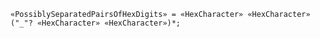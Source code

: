 <!-- This file is generated automatically by infrastructure scripts. Please don't edit by hand. -->

```{ .ebnf .slang-ebnf #PossiblySeparatedPairsOfHexDigits }
«PossiblySeparatedPairsOfHexDigits» = «HexCharacter» «HexCharacter» ("_"? «HexCharacter» «HexCharacter»)*;
```
